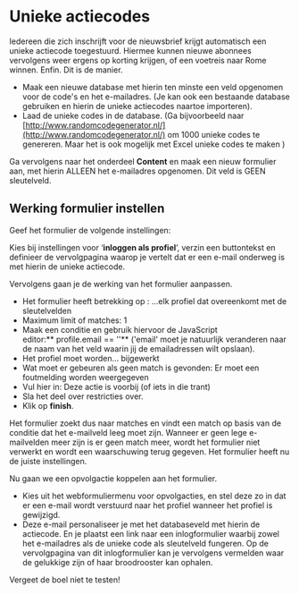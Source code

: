 # Unieke actiecodes

Iedereen die zich inschrijft voor de nieuwsbrief krijgt automatisch een
unieke actiecode toegestuurd. Hiermee kunnen nieuwe abonnees vervolgens
weer ergens op korting krijgen, of een voetreis naar Rome winnen. Enfin.
Dit is de manier. 

-   Maak een nieuwe database met hierin ten minste een veld opgenomen
    voor de code's en het e-mailadres. (Je kan ook een bestaande
    database gebruiken en hierin de unieke actiecodes naartoe
    importeren).
-   Laad de unieke codes in de database. (Ga bijvoorbeeld naar
    [http://www.randomcodegenerator.nl/](http://www.randomcodegenerator.nl/)
    om 1000 unieke codes te genereren. Maar het is ook mogelijk met
    Excel unieke codes te maken )

Ga vervolgens naar het onderdeel **Content** en maak een nieuw formulier
aan, met hierin ALLEEN het e-mailadres opgenomen. Dit veld is GEEN
sleutelveld.

## Werking formulier instellen

Geef het formulier de volgende instellingen:

Kies bij instellingen voor ‘**inloggen als profiel**’, verzin een
buttontekst en definieer de vervolgpagina waarop je vertelt dat er een
e-mail onderweg is met hierin de unieke actiecode. 

Vervolgens gaan je de werking van het formulier aanpassen.

-   Het formulier heeft betrekking op : ...elk profiel dat overeenkomt
    met de sleutelvelden
-   Maximum limit of matches: 1
-   Maak een conditie en gebruik hiervoor de JavaScript
    editor:** profile.email == ''** ('email' moet je natuurlijk
    veranderen naar de naam van het veld waarin jij de emailadressen
    wilt opslaan).
-   Het profiel moet worden... bijgewerkt
-   Wat moet er gebeuren als geen match is gevonden: Er moet een
    foutmelding worden weergegeven
-   Vul hier in: Deze actie is voorbij (of iets in die trant)
-   Sla het deel over restricties over.
-   Klik op **finish**.

Het formulier zoekt dus naar matches en vindt een match op basis van de
conditie dat het e-mailveld leeg moet zijn. Wanneer er geen lege
e-mailvelden meer zijn is er geen match meer, wordt het formulier niet
verwerkt en wordt een waarschuwing terug gegeven. Het formulier heeft nu
de juiste instellingen.

Nu gaan we een opvolgactie koppelen aan het formulier.

-   Kies uit het webformuliermenu voor opvolgacties, en stel deze zo in
    dat er een e-mail wordt verstuurd naar het profiel wanneer het
    profiel is gewijzigd. 
-   Deze e-mail personaliseer je met het databaseveld met hierin de
    actiecode. En je plaatst een link naar een inlogformulier waarbij
    zowel het e-mailadres als de unieke code als sleutelveld fungeren.
    Op de vervolgpagina van dit inlogformulier kan je vervolgens
    vermelden waar de gelukkige zijn of haar broodrooster kan ophalen. 

Vergeet de boel niet te testen!
